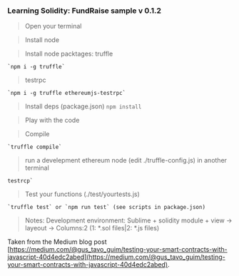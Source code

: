 
### Learning Solidity: FundRaise sample v 0.1.2

>Open your terminal

>Install node

>Install node packtages:
>truffle

    `npm i -g truffle`

>testrpc 

    `npm i -g truffle ethereumjs-testrpc`

>Install deps (package.json)
    `npm install`

>Play with the code

>Compile

    `truffle compile`

>run a develepment ethereum node (edit ./truffle-config.js) in another terminal

    testrcp`

>Test your functions (./test/yourtests.js)

    `truffle test` or `npm run test` (see scripts in package.json)

>Notes: Development environment: Sublime + solidity module + view -> layeout -> Columns:2 (1: *.sol files|2: *.js files)

Taken from the Medium blog post [https://medium.com/@gus_tavo_guim/testing-your-smart-contracts-with-javascript-40d4edc2abed](https://medium.com/@gus_tavo_guim/testing-your-smart-contracts-with-javascript-40d4edc2abed).
